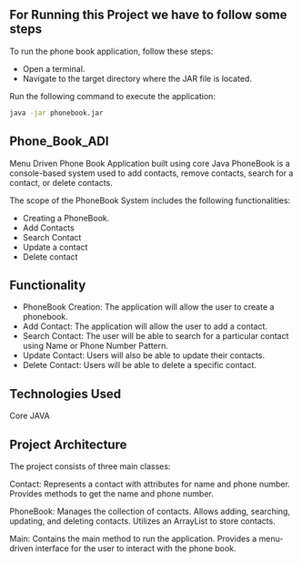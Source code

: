 ## For Running this Project we have to follow some steps
To run the phone book application, follow these steps:
- Open a terminal.
- Navigate to the target directory where the JAR file is located.
  
Run the following command to execute the application:
```bash
java -jar phonebook.jar
```

## Phone_Book_ADI
Menu Driven Phone Book Application built using core Java
PhoneBook is a console-based system used to add contacts, remove contacts, search for a contact, or delete contacts.

The scope of the PhoneBook System includes the following functionalities:
- Creating a PhoneBook.
- Add Contacts
- Search Contact
- Update a contact
- Delete contact

## Functionality
- PhoneBook Creation: The application will allow the user to create a phonebook.
- Add Contact: The application will allow the user to add a contact.
- Search Contact: The user will be able to search for a particular contact using Name or Phone Number Pattern.
- Update Contact: Users will also be able to update their contacts.
- Delete Contact: Users will be able to delete a specific contact.

## Technologies Used
Core JAVA

## Project Architecture

The project consists of three main classes:

Contact:
Represents a contact with attributes for name and phone number.
Provides methods to get the name and phone number.

PhoneBook:
Manages the collection of contacts.
Allows adding, searching, updating, and deleting contacts.
Utilizes an ArrayList to store contacts.

Main:
Contains the main method to run the application.
Provides a menu-driven interface for the user to interact with the phone book.


